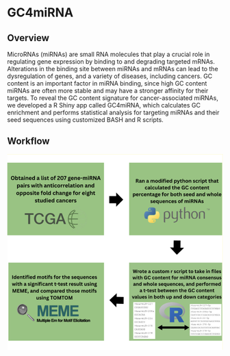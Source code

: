 # GC4miRNA
## Overview
MicroRNAs (miRNAs) are small RNA molecules that play a crucial role in regulating gene expression by binding to and degrading targeted mRNAs. Alterations in the binding site between miRNAs and mRNAs can lead to the dysregulation of genes, and a variety of diseases, including cancers. GC content is an important factor in miRNA binding, since high GC content miRNAs are often more stable and may have a stronger affinity for their targets. To reveal the GC content signature for cancer-associated miRNAs, we developed a R Shiny app called GC4miRNA, which calculates GC enrichment and performs statistical analysis for targeting miRNAs and their seed sequences using customized BASH and R scripts.

## Workflow
<p align="center">
<img src="GC4miRNA_Figure.png">
</p>
